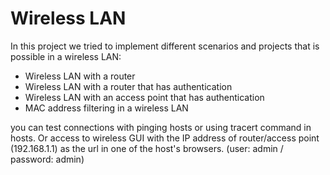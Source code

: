 # Wireless LAN

In this project we tried to implement different scenarios and projects that is possible in a wireless LAN:

- Wireless LAN with a router
- Wireless LAN with a router that has authentication
- Wireless LAN with an access point that has authentication
- MAC address filtering in a wireless LAN

you can test connections with pinging hosts or using tracert command in hosts. Or access to wireless GUI with the IP address of router/access point (192.168.1.1) as the url in one of the host's browsers. (user: admin / password: admin)
